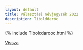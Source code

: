 ```yaml
---
layout: default
title: Választási névjegyzék 2022
description: Tibolddaróc
---
```


{% include Tibolddarooc.html %}

[Vissza](./)